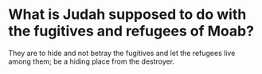 # What is Judah supposed to do with the fugitives and refugees of Moab?

They are to hide and not betray the fugitives and let the refugees live among them; be a hiding place from the destroyer.
